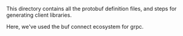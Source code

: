 This directory contains all the protobuf definition files, and steps for generating client libraries.

Here, we've used the buf connect ecosystem for grpc.